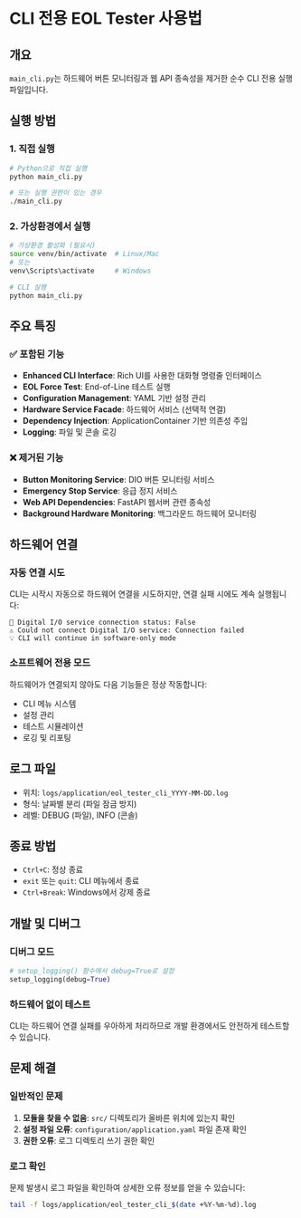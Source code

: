 # CLI 전용 EOL Tester 사용법

## 개요
`main_cli.py`는 하드웨어 버튼 모니터링과 웹 API 종속성을 제거한 순수 CLI 전용 실행파일입니다.

## 실행 방법

### 1. 직접 실행
```bash
# Python으로 직접 실행
python main_cli.py

# 또는 실행 권한이 있는 경우
./main_cli.py
```

### 2. 가상환경에서 실행
```bash
# 가상환경 활성화 (필요시)
source venv/bin/activate  # Linux/Mac
# 또는
venv\Scripts\activate     # Windows

# CLI 실행
python main_cli.py
```

## 주요 특징

### ✅ 포함된 기능
- **Enhanced CLI Interface**: Rich UI를 사용한 대화형 명령줄 인터페이스
- **EOL Force Test**: End-of-Line 테스트 실행
- **Configuration Management**: YAML 기반 설정 관리
- **Hardware Service Facade**: 하드웨어 서비스 (선택적 연결)
- **Dependency Injection**: ApplicationContainer 기반 의존성 주입
- **Logging**: 파일 및 콘솔 로깅

### ❌ 제거된 기능
- **Button Monitoring Service**: DIO 버튼 모니터링 서비스
- **Emergency Stop Service**: 응급 정지 서비스  
- **Web API Dependencies**: FastAPI 웹서버 관련 종속성
- **Background Hardware Monitoring**: 백그라운드 하드웨어 모니터링

## 하드웨어 연결

### 자동 연결 시도
CLI는 시작시 자동으로 하드웨어 연결을 시도하지만, 연결 실패 시에도 계속 실행됩니다:

```
🔧 Digital I/O service connection status: False
⚠️ Could not connect Digital I/O service: Connection failed
💡 CLI will continue in software-only mode
```

### 소프트웨어 전용 모드
하드웨어가 연결되지 않아도 다음 기능들은 정상 작동합니다:
- CLI 메뉴 시스템
- 설정 관리
- 테스트 시뮬레이션
- 로깅 및 리포팅

## 로그 파일
- 위치: `logs/application/eol_tester_cli_YYYY-MM-DD.log`
- 형식: 날짜별 분리 (파일 잠금 방지)
- 레벨: DEBUG (파일), INFO (콘솔)

## 종료 방법
- `Ctrl+C`: 정상 종료
- `exit` 또는 `quit`: CLI 메뉴에서 종료
- `Ctrl+Break`: Windows에서 강제 종료

## 개발 및 디버그

### 디버그 모드
```python
# setup_logging() 함수에서 debug=True로 설정
setup_logging(debug=True)
```

### 하드웨어 없이 테스트
CLI는 하드웨어 연결 실패를 우아하게 처리하므로 개발 환경에서도 안전하게 테스트할 수 있습니다.

## 문제 해결

### 일반적인 문제
1. **모듈을 찾을 수 없음**: `src/` 디렉토리가 올바른 위치에 있는지 확인
2. **설정 파일 오류**: `configuration/application.yaml` 파일 존재 확인
3. **권한 오류**: 로그 디렉토리 쓰기 권한 확인

### 로그 확인
문제 발생시 로그 파일을 확인하여 상세한 오류 정보를 얻을 수 있습니다:
```bash
tail -f logs/application/eol_tester_cli_$(date +%Y-%m-%d).log
```